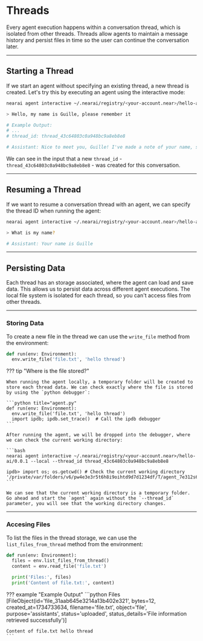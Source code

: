 # Threads

Every agent execution happens within a conversation thread, which is isolated from other threads. Threads allow agents to maintain a message history and persist files in time so the user can continue the conversation later.

---

## Starting a Thread

If we start an agent without specifying an existing thread, a new thread is created. Let's try this by executing an agent using the interactive mode:

```bash
nearai agent interactive ~/.nearai/registry/<your-account.near>/hello-ai/0.0.1 --local

> Hello, my name is Guille, please remember it

# Example Output:
# ...
# thread_id: thread_43c64803c0a948bc9a8eb8e8

# Assistant: Nice to meet you, Guille! I've made a note of your name, so feel free to ask me anything or start a conversation, and I'll be sure to address you by your name throughout our chat. How's your day going so far, Guillermo?
```

We can see in the input that a new `thread_id` - `thread_43c64803c0a948bc9a8eb8e8` - was created for this conversation.

---

## Resuming a Thread

If we want to resume a conversation thread with an agent, we can specify the thread ID when running the agent:

```bash
nearai agent interactive ~/.nearai/registry/<your-account.near>/hello-ai/0.0.1 --local --thread_id thread_43c64803c0a948bc9a8eb8e8

> What is my name?

# Assistant: Your name is Guille
```

---

## Persisting Data

Each thread has an storage associated, where the agent can load and save data. This allows us to persist data across different agent executions. The local file system is isolated for each thread, so you can't access files from other threads.

<hr class="subsection">

### Storing Data

To create a new file in the thread we can use the `write_file` method from the environment:

```python title="agent.py"
def run(env: Environment):
  env.write_file('file.txt', 'hello thread')
```

??? tip "Where is the file stored?"

    When running the agent locally, a temporary folder will be created to store each thread data. We can check exactly where the file is stored by using the `python debugger`:

    ```python title="agent.py"
    def run(env: Environment):
      env.write_file('file.txt', 'hello thread')
      import ipdb; ipdb.set_trace()  # Call the ipdb debugger
    ```

    After running the agent, we will be dropped into the debugger, where we can check the current working directory:

    ```bash
    nearai agent interactive ~/.nearai/registry/<your-account.near>/hello-ai/0.0.1 --local --thread_id thread_43c64803c0a948bc9a8eb8e8

    ipdb> import os; os.getcwd() # Check the current working directory
    '/private/var/folders/v6/pw4e3e3r5t6h8i9oihtd9d7d1234df/T/agent_7e312s678b987sa4vc4s2zxs2s1w1345'
    ```

    We can see that the current working directory is a temporary folder. Go ahead and start the `agent` again without the `--thread_id` parameter, you will see that the working directory changes.

<hr class="subsection">

### Accesing Files

To list the files in the thread storage, we can use the `list_files_from_thread` method from the environment:

```python title="agent.py"
def run(env: Environment):
  files = env.list_files_from_thread()
  content = env.read_file('file.txt')

  print('Files:', files)
  print('Content of file.txt:', content)
```

??? example "Example Output"
    ```python
    Files [FileObject(id='file_31aab645e3214a13b402e321', bytes=12, created_at=1734733634, filename='file.txt', object='file', purpose='assistants', status='uploaded', status_details='File information retrieved successfully')]

    Content of file.txt hello thread
    ```
